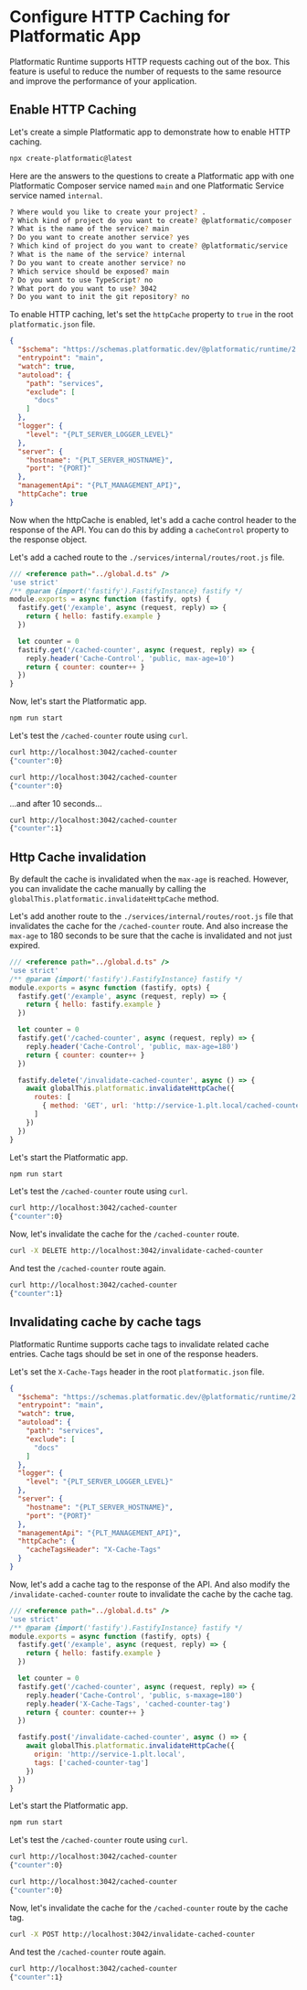 # Configure HTTP Caching for Platformatic App

Platformatic Runtime supports HTTP requests caching out of the box. This feature is useful to reduce the number of requests to the same resource and improve the performance of your application.

## Enable HTTP Caching

Let's create a simple Platformatic app to demonstrate how to enable HTTP caching.

```bash
npx create-platformatic@latest
```

Here are the answers to the questions to create a Platformatic app with one Platformatic Composer service named `main` and one Platformatic Service service named `internal`.

```bash
? Where would you like to create your project? .
? Which kind of project do you want to create? @platformatic/composer
? What is the name of the service? main
? Do you want to create another service? yes
? Which kind of project do you want to create? @platformatic/service
? What is the name of the service? internal
? Do you want to create another service? no
? Which service should be exposed? main
? Do you want to use TypeScript? no
? What port do you want to use? 3042
? Do you want to init the git repository? no
```

To enable HTTP caching, let's set the `httpCache` property to `true` in the root `platformatic.json` file.

```json
{
  "$schema": "https://schemas.platformatic.dev/@platformatic/runtime/2.9.0.json",
  "entrypoint": "main",
  "watch": true,
  "autoload": {
    "path": "services",
    "exclude": [
      "docs"
    ]
  },
  "logger": {
    "level": "{PLT_SERVER_LOGGER_LEVEL}"
  },
  "server": {
    "hostname": "{PLT_SERVER_HOSTNAME}",
    "port": "{PORT}"
  },
  "managementApi": "{PLT_MANAGEMENT_API}",
  "httpCache": true
}
```

Now when the httpCache is enabled, let's add a cache control header to the response of the API. You can do this by adding a `cacheControl` property to the response object.

Let's add a cached route to the `./services/internal/routes/root.js` file.

```js
/// <reference path="../global.d.ts" />
'use strict'
/** @param {import('fastify').FastifyInstance} fastify */
module.exports = async function (fastify, opts) {
  fastify.get('/example', async (request, reply) => {
    return { hello: fastify.example }
  })

  let counter = 0
  fastify.get('/cached-counter', async (request, reply) => {
    reply.header('Cache-Control', 'public, max-age=10')
    return { counter: counter++ }
  })
}
```

Now, let's start the Platformatic app.

```bash
npm run start
```

Let's test the `/cached-counter` route using `curl`.

```bash
curl http://localhost:3042/cached-counter
{"counter":0}
```

```bash
curl http://localhost:3042/cached-counter
{"counter":0}
```

...and after 10 seconds...

```bash
curl http://localhost:3042/cached-counter
{"counter":1}
```

## Http Cache invalidation

By default the cache is invalidated when the `max-age` is reached. However, you can invalidate the cache manually by calling the `globalThis.platformatic.invalidateHttpCache` method.

Let's add another route to the `./services/internal/routes/root.js` file that invalidates the cache for the `/cached-counter` route. And also increase the `max-age` to 180 seconds to be sure that the cache is invalidated and not just expired.

```js
/// <reference path="../global.d.ts" />
'use strict'
/** @param {import('fastify').FastifyInstance} fastify */
module.exports = async function (fastify, opts) {
  fastify.get('/example', async (request, reply) => {
    return { hello: fastify.example }
  })

  let counter = 0
  fastify.get('/cached-counter', async (request, reply) => {
    reply.header('Cache-Control', 'public, max-age=180')
    return { counter: counter++ }
  })

  fastify.delete('/invalidate-cached-counter', async () => {
    await globalThis.platformatic.invalidateHttpCache({
      routes: [
        { method: 'GET', url: 'http://service-1.plt.local/cached-counter' }
      ]
    })
  })
}
```

Let's start the Platformatic app.

```bash
npm run start
```

Let's test the `/cached-counter` route using `curl`.

```bash
curl http://localhost:3042/cached-counter
{"counter":0}
```

Now, let's invalidate the cache for the `/cached-counter` route.

```bash
curl -X DELETE http://localhost:3042/invalidate-cached-counter
```

And test the `/cached-counter` route again.

```bash
curl http://localhost:3042/cached-counter
{"counter":1}
```

## Invalidating cache by cache tags

Platformatic Runtime supports cache tags to invalidate related cache entries. Cache tags 
should be set in one of the response headers.

Let's set the `X-Cache-Tags` header in the root `platformatic.json` file.

```json
{
  "$schema": "https://schemas.platformatic.dev/@platformatic/runtime/2.8.2-alpha.1.json",
  "entrypoint": "main",
  "watch": true,
  "autoload": {
    "path": "services",
    "exclude": [
      "docs"
    ]
  },
  "logger": {
    "level": "{PLT_SERVER_LOGGER_LEVEL}"
  },
  "server": {
    "hostname": "{PLT_SERVER_HOSTNAME}",
    "port": "{PORT}"
  },
  "managementApi": "{PLT_MANAGEMENT_API}",
  "httpCache": {
    "cacheTagsHeader": "X-Cache-Tags"
  }
}
```

Now, let's add a cache tag to the response of the API. And also modify the `/invalidate-cached-counter` route to invalidate the cache by the cache tag.

```js
/// <reference path="../global.d.ts" />
'use strict'
/** @param {import('fastify').FastifyInstance} fastify */
module.exports = async function (fastify, opts) {
  fastify.get('/example', async (request, reply) => {
    return { hello: fastify.example }
  })

  let counter = 0
  fastify.get('/cached-counter', async (request, reply) => {
    reply.header('Cache-Control', 'public, s-maxage=180')
    reply.header('X-Cache-Tags', 'cached-counter-tag')
    return { counter: counter++ }
  })

  fastify.post('/invalidate-cached-counter', async () => {
    await globalThis.platformatic.invalidateHttpCache({
      origin: 'http://service-1.plt.local',
      tags: ['cached-counter-tag']
    })
  })
}
```

Let's start the Platformatic app.

```bash
npm run start
```

Let's test the `/cached-counter` route using `curl`.

```bash
curl http://localhost:3042/cached-counter
{"counter":0}
```

```bash
curl http://localhost:3042/cached-counter
{"counter":0}
```

Now, let's invalidate the cache for the `/cached-counter` route by the cache tag.

```bash
curl -X POST http://localhost:3042/invalidate-cached-counter
```

And test the `/cached-counter` route again.

```bash
curl http://localhost:3042/cached-counter
{"counter":1}
```
